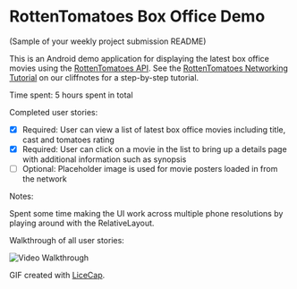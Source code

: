 # RottenTomatoes Box Office Demo

(Sample of your weekly project submission README)

This is an Android demo application for displaying the latest box office movies using the [RottenTomatoes API](http://www.rottentomatoes.com/). See the [RottenTomatoes Networking Tutorial](http://guides.thecodepath.com/android/RottenTomatoes-Networking-Tutorial) on our cliffnotes for a step-by-step tutorial.

Time spent: 5 hours spent in total

Completed user stories:

 * [x] Required: User can view a list of latest box office movies including title, cast and tomatoes rating
 * [x] Required: User can click on a movie in the list to bring up a details page with additional information such as synopsis
 * [ ] Optional: Placeholder image is used for movie posters loaded in from the network
 
Notes:

Spent some time making the UI work across multiple phone resolutions by playing around with the RelativeLayout.

Walkthrough of all user stories:

![Video Walkthrough](result.gif)

GIF created with [LiceCap](http://www.cockos.com/licecap/).
